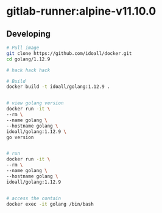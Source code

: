 gitlab-runner:alpine-v11.10.0
=============

## Developing

```bash
# Pull image
git clone https://github.com/idoall/docker.git
cd golang/1.12.9

# hack hack hack

# Build
docker build -t idoall/golang:1.12.9 .


# view golang version
docker run -it \
--rm \
--name golang \
--hostname golang \
idoall/golang:1.12.9 \
go version


# run
docker run -it \
--rm \
--name golang \
--hostname golang \
idoall/golang:1.12.9


# access the contain
docker exec -it golang /bin/bash
```
